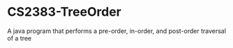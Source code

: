 # CS2383-TreeOrder
A java program that performs a pre-order, in-order, and post-order traversal of a tree
